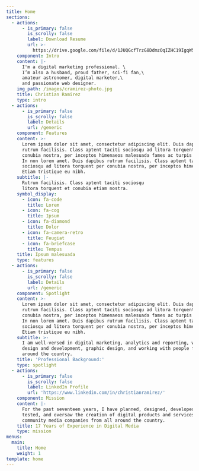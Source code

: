 ```yaml
---
title: Home
sections:
  - actions:
      - is_primary: false
        is_scrolly: false
        label: Download Resume
        url: >-
          https://drive.google.com/file/d/1JUQGcfTrzG8DdmzOqIZHC19IgqW5EKQb/view?usp=sharing
    component: Intro
    content: |-
      I'm a digital marketing professional. \
      I’m also a husband, proud father, sci-fi fan,\
      amateur astronomer, digital marketer,\
      and passionate web designer.
    img_path: /images/cramirez-photo.jpg
    title: Christian Ramirez
    type: intro
  - actions:
      - is_primary: false
        is_scrolly: false
        label: Details
        url: /generic
    component: Features
    content: >-
      Lorem ipsum dolor sit amet, consectetur adipiscing elit. Duis dapibus
      rutrum facilisis. Class aptent taciti sociosqu ad litora torquent per
      conubia nostra, per inceptos himenaeos malesuada fames ac turpis egestas.
      In non lorem amet. Duis dapibus rutrum facilisis. Class aptent taciti
      sociosqu ad litora torquent per conubia nostra, per inceptos himenaeos.
      Etiam tristique eu nibh.
    subtitle: |-
      Rutrum facilisis. Class aptent taciti sociosqu  
      litora torquent et conubia etiam nostra.
    symbol_display:
      - icon: fa-code
        title: Lorem
      - icon: fa-cog
        title: Ipsum
      - icon: fa-diamond
        title: Dolor
      - icon: fa-camera-retro
        title: Feugiat
      - icon: fa-briefcase
        title: Tempus
    title: Ipsum malesuada
    type: features
  - actions:
      - is_primary: false
        is_scrolly: false
        label: Details
        url: /generic
    component: Spotlight
    content: >-
      Lorem ipsum dolor sit amet, consectetur adipiscing elit. Duis dapibus
      rutrum facilisis. Class aptent taciti sociosqu ad litora torquent per
      conubia nostra, per inceptos himenaeos malesuada fames ac turpis egestas.
      In non lorem amet. Duis dapibus rutrum facilisis. Class aptent taciti
      sociosqu ad litora torquent per conubia nostra, per inceptos himenaeos.
      Etiam tristique eu nibh.
    subtitle: >-
      I am well-versed in digital marketing, analytics and reporting, website
      design and development, graphic design, and working with people from all
      around the country.
    title: 'Professional Background:'
    type: spotlight
  - actions:
      - is_primary: false
        is_scrolly: false
        label: LinkedIn Profile
        url: 'https://www.linkedin.com/in/christianramirez/'
    component: Mission
    content: |-
      For the past seventeen years, I have planned, designed, developed,\
      tested, and oversaw the creation of digital products and services for\
      community media companies from all around the country.
    title: 17 Years of Experience in Digital Media
    type: mission
menus:
  main:
    title: Home
    weight: 1
template: home
---
```


